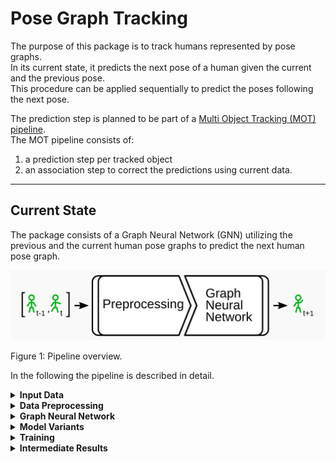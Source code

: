 # Pose Graph Tracking

The purpose of this package is to track humans represented by pose graphs.  
In its current state, it predicts the next pose of a human given the current and the previous pose.  
This procedure can be applied sequentially to predict the poses following the next pose.  

The prediction step is planned to be part of a [Multi Object Tracking (MOT) pipeline](https://github.com/AIS-Bonn/multi_hypothesis_tracking).  
The MOT pipeline consists of:
1) a prediction step per tracked object 
2) an association step to correct the predictions using current data.
---
## Current State

The package consists of a Graph Neural Network (GNN) utilizing the previous and the current human pose graphs to predict the next human pose graph.  

![Overview of the pipeline](./docs/readme/pipeline_overview.png)

Figure 1: Pipeline overview.

In the following the pipeline is described in detail. 

<details>
<summary><b>Input Data</b></summary>

The input pose graphs are generated from images of multiple cameras observing the same humans.  
The [Human3.6M data set](http://vision.imar.ro/human3.6m/description.php) provides such data for single humans and ground truth pose annotations.  
The images from the data set are processed using the [SmartEdgeSensor3DHumanPose](https://github.com/AIS-Bonn/SmartEdgeSensor3DHumanPose) package to generate human pose graphs.

![Human pose graph projected into image from human3.6m](./docs/readme/human_pose_graph_projected_into_human36m_image.png)

Figure 2: Exemplary generated human pose graph projected into an image from the Human3.6M data set.
Image source: [Real-Time Multi-View 3D Human Pose Estimation using Semantic Feedback to Smart Edge Sensors](https://www.ais.uni-bonn.de/papers/RSS_2021_Bultmann.pdf)

</details>


<details>
<summary><b>Data Preprocessing</b></summary>

Currently, two sequential poses of the same human are used as the input.  
The poses are normalized with respect to the first pose.  
Meaning, a normalization transformation is computed for the first pose and applied to every pose in the sequence.  

The assumptions in our use case are that the prediction of a single human is independent of:
1) the global frame - e.g. a walking motion doesn't depend on the direction of walking or the exact spot in the room
2) the height of the human - a tall person's walking motion is very similar to the walking motion of a smaller person  
  
These assumptions and the corresponding normalization allow the network to concentrate on learning how to predict a motion.  
The network doesn't need to know how to predict the motion in every different setup for every different human.   

To address assumption 1, the normalization applies a translation and rotation is such a way that:
- the mid hip position is in the origin of the local coordinate frame
- and the front of the hip is facing in the x-direction (Fig. 3)
  - this is achieved by rotating the pose around the z-axis only

To address assumption 2, the height of the human is estimated by summing the bone lengths from one leg, the spine, the neck and the head.  
The pose is scaled by dividing it with the estimated height - resulting in a height of 1 (Fig. 3).  

![Visualization of a normalized pose](./docs/readme/normalization.png)

Figure 3: Visualization of a normalized pose.

</details>


<details>
<summary><b>Graph Neural Network</b></summary>

---

#### Graph Neural Network in General

Remark: If you are new to Graph Neural Networks a good introduction can be found on [distill.pub](https://distill.pub/2021/gnn-intro/).

The task of the Graph Neural Network (GNN)  in our use case is to predict the next pose of a human given the previous poses.  
The assumption is that every joint can have an effect on every other joint.  
E.g. while walking, the right hand does not only move with respect to the right elbow but is also moving antagonistically to the left hand.  

--- 

#### Constructing the Input Graph

A GNN can only modify the node and edge features of one graph.  
Thus, the first thing to do is to construct one graph from the sequence of poses.  
For that every joint becomes one a node n<sub>i</sub> in the graph.  
To incorporate the assumption, every node n<sub>i</sub> from the previous pose at time step t-1 is connected to every node n<sub>j</sub> from the current pose at time step t via a directed edge e<sub>i,j</sub> (Fig. 4).  

![Conversion of the pose sequence to one graph for the GNN](./docs/readme/pose_sequence_to_graph_data_conversion.png)

Figure 4: A simplified example graph with only two joints per pose.

Every node and every edge can have an associated feature vector - e.g. joint position as node feature.  
The GNN updates all edge features, but only features of nodes with incoming edges.  
It's task will be to update the node positions from time step t to generate a prediction for time step t+1. 

---

#### Edge Update

The GNN updates the edge features first.  
Each edge is updated in the same way using the same set of MLPs.  
For every edge e<sub>i,j</sub>:
- Concatenate the features of the connected nodes n<sub>i</sub> & n<sub>j</sub> - e.g. positions - and the features of the edge - e.g. distance between nodes
- Use an MLP to estimate the effect *eff<sub>i,j</sub>* of the source node n<sub>i</sub> onto the target node n<sub>j</sub> 
- Use an MLP to estimate the extent of the effect *ext<sub>i,j</sub>* of the source node n<sub>i</sub> onto the target node n<sub>j</sub> 
- Multiply the effect and the extent to get the updated edge feature ẽ<sub>i,j</sub> (Fig. 5)

![Exemplary graph for the edge update of a GNN](./docs/readme/gnn_edge_update_example_graph.png)
![Edge update of a GNN](./docs/readme/gnn_edge_update.png) 

Figure 5: Visualization of the graph and the submodules involved in the edge update for edge e<sub>1,3</sub>.

---

#### Node Update

After updating all edge features the node features are updated in a similar fashion.  
The main difference is that there can be a varying number of incoming edges to each node.  
This is addressed by an aggregation function combining the features of all incoming edges per node.  
Again, every node is updated in the same way using the same MLP.  

For every node n<sub>j</sub> from time step t:
- Sum up the updated feature vectors of every incoming edge - representing how other joints affect this joint
- Concatenate the summed feature vector with the feature vector of the node itself
- Use an MLP to estimate how the node should be updated
- Add the result to the node state from time step t to get the predicted state (Fig. 6)

![Exemplary graph for the node update of a GNN](./docs/readme/gnn_node_update.png)
![Node update of a GNN](./docs/readme/gnn_node_update_example_graph.png)

Figure 6: Visualization of the graph and the submodules involved in the node update for node n<sub>3</sub>.

</details>


<details>
<summary><b>Model Variants</b></summary>

After describing the utilized Graph Neural Network (GNN) in general, several tested variants are described in the following.  
For all variants, each node feature is encoded using the same MLP before being passed into the GNN.  
The same is done with the edge features using a different MLP.  
We noticed that the GNN is performing better with encoded features.  
After predicting the node features of the next time step an MLP is used on the node features to decode them back into the euclidean space.  

The variants mostly differ in the way the data is presented to the GNN.  
Starting from the initial prototype, the input is adapted step by step to a homogeneous GNN - described above - that is compared to a heterogeneous GNN.  
The heterogeneous GNN differs by allowing to specify a type for each edge and node.  
Depending on the edge type a different set of MLPs is used and trained during the edge update.  
Edges of the same type use the same MLPs.  
The target node type defines the MLP used in the node update equivalently.  

__Model 1 - The Initial Prototype__

For the initial prototype each node feature vector consisted of the normalized 3D position of the corresponding joint and the specific node id, normalized to a range from -1.0 to 1.0.  
Each edge feature consisted of the difference between the normalized target and source joint positions.  

node_features<sub>j</sub> = [normalized(j), position<sub>j,t</sub>]  
edge_features<sub>i,j</sub> = [position<sub>j,t</sub> - position<sub>i,t-1</sub>]

The reasoning behind this is that the node feature encoder gets the option to encode the node positions depending on the node id.  
The edge feature encoder could transform the features into an equivalent latent space.  
The edge update gets the information about the connected nodes' ids, their positions and already their difference in the latent space.  
The node update gets the information about the node's id, its position and how the edges affect the node. 
And the decoder just serves to transform from the latent to euclidean space. 

__Model 2 - The Corrected Prototype__

The corrected prototype differs to the initial prototype in the joint id within the node features.  
Here, the joint id is encoded as a one hot vector.

node_features<sub>j</sub> = [one_hot_encoded(j), position<sub>j,t</sub>]  
edge_features<sub>i,j</sub> = [position<sub>j,t</sub> - position<sub>i,t-1</sub>]

The reasoning is the same as for the initial prototype. 

__Model 3 - The One Hot Encoded Edge Model__

For this model, the joint ids are encoded in the edge features.  
The combination of source and target node ids is encoded in a one hot vector.  
Each node feature consists of the corresponding joints' normalized 3D position from time step t and t-1.  

node_features<sub>j</sub> = [position<sub>j,t-1</sub>, position<sub>j,t</sub>]  
edge_features<sub>i,j</sub> = [one_hot_encoded(i, j)]

The reasoning behind it is to separate the features by their domain.  
The node features are in the euclidean space and get encoded by the node feature encoder independently of their id.  
The edge encoder only gets the ids and could potentially steer the edge update depending on the ids.  
The node update on the other hand has to rely on the information from the updated edges, because it gets no information about the target node id from the encoded node features.  

A potential downside of this model is the combinatorial explosion of the joint id combinations encoded in the edges. 

__Model 4 - The No Initial Edge Features Model__

This model is similar to model 2.  
The difference is that the initial edge features are omitted and the node features are extended by the previous position of the corresponding joint.  
Therefore, the node features consist of the one hot encoded node id, the previous and the current position of the joint.  

node_features<sub>j</sub> = [one_hot_encoded(j), position<sub>j,t-1</sub>, position<sub>j,t</sub>]  
edge_features<sub>i,j</sub> = []

The reasoning here is that the model should easily be capable of computing the edge features of model 2 by itself in the edge update - if this would be of use.  
The input to the edge update still consists of the encoded ids and all positions of the source and target node. 
The potential upside to model 3 would be that the target node id is encoded in the node features.

__Model 5 - The Heterogeneous GNN Model__

This model is most closely comparable to model 3 and 4. 
Like in model three, the initial edge features are empty.  
Like in model four, the node features consist of the previous and current positions of the corresponding joint.  
The node ids define the node types.  
Similar to model three each node id combination defines an edge type. 

node_features<sub>j</sub> = [position<sub>j,t-1</sub>, position<sub>j,t</sub>]  
edge_features<sub>i,j</sub> = []

This way, each joint combination is processed by an own set of MLPs during the edge update.  
The MLPs have the same size but unique sets of weights.  
Similarly, each target node type gets an own MLP for the node update.  
Encoder and decoder are not affected by the types.  

</details>


<details>
<summary><b>Training</b></summary>

The models are trained on the Human3.6M data set.  
3D Poses are estimated on the image data.  
Noise is applied to the training data to prevent overfitting and increase the robustness of the model.  
The noise is added to the joint positions.  
The amount of noise is sampled randomly from a uniform distribution between -n and n, with n being 5% of the link length the joint is connected by.  
The noisy estimated poses serve as the input to the model.  
The Mean Squared Error (MSE) between the normalized predicted joint positions and the normalized ground truth is used as the loss.  
Adam is utilized as the optimizer with a learning rate of 0.001.

</details>


<details>
<summary><b>Intermediate Results</b></summary>

TODO: insert gifs for qualitative results 

TODO: describe evaluation and evaluated model variants - insert schematic image per variant 

TODO: add links to branches containing the variants

</details>
